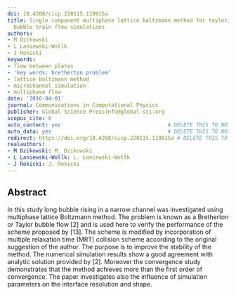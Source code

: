 ```yaml
---
doi: 10.4208/cicp.220115.110915a
title: Single component multiphase lattice boltzmann method for taylor/bretherton
  bubble train flow simulations
authors:
- M Dzikowski
- L Laniewski-Wollk
- J Rokicki
keywords:
- flow between plates
- 'key words: bretherton problem'
- lattice boltzmann method
- microchannel simulation
- multiphase flow
date: '2016-04-01'
journal: Communications in Computational Physics
publisher: Global Science Pressinfo@global-sci.org
scopus_cite: 6
auto_content: yes                                  # DELETE THIS TO NOT AUTO GENERATE CONTENT
auto_data: yes                                     # DELETE THIS TO NOT AUTO GENERATE METADATA
redirect: https://doi.org/10.4208/cicp.220115.110915a # DELETE THIS TO NOT REDIRECT
realauthors:
- M Dzikowski: M. Dzikowski
- L Laniewski-Wollk: L. Łaniewski-Wołłk
- J Rokicki: J. Rokicki
---
```



## Abstract
In this study long bubble rising in a narrow channel was investigated using multiphase lattice Boltzmann method. The problem is known as a Bretherton or Taylor bubble flow [2] and is used here to verify the performance of the scheme proposed by [13]. The scheme is modified by incorporation of multiple relaxation time (MRT) collision scheme according to the original suggestion of the author. The purpose is to improve the stability of the method. The numerical simulation results show a good agreement with analytic solution provided by [2]. Moreover the convergence study demonstrates that the method achieves more than the first order of convergence. The paper investigates also the influence of simulation parameters on the interface resolution and shape.
